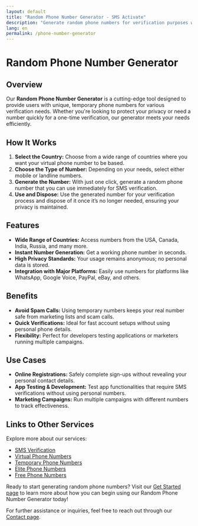 ```yaml
---
layout: default
title: "Random Phone Number Generator - SMS Activate"
description: "Generate random phone numbers for verification purposes with SMS Activate's reliable and secure random phone number generator."
lang: en
permalink: /phone-number-generator
---
```


# Random Phone Number Generator

## Overview
Our **Random Phone Number Generator** is a cutting-edge tool designed to provide users with unique, temporary phone numbers for various verification needs. Whether you're looking to protect your privacy or need a number quickly for a one-time verification, our generator meets your needs efficiently.

## How It Works
1. **Select the Country:** Choose from a wide range of countries where you want your virtual phone number to be based.
2. **Choose the Type of Number:** Depending on your needs, select either mobile or landline numbers.
3. **Generate the Number:** With just one click, generate a random phone number that you can use immediately for SMS verification.
4. **Use and Dispose:** Use the generated number for your verification process and dispose of it once it’s no longer needed, ensuring your privacy is maintained.

## Features
- **Wide Range of Countries:** Access numbers from the USA, Canada, India, Russia, and many more.
- **Instant Number Generation:** Get a working phone number in seconds.
- **High Privacy Standards:** Your usage remains anonymous; no personal data is stored.
- **Integration with Major Platforms:** Easily use numbers for platforms like WhatsApp, Google Voice, PayPal, eBay, and others.

## Benefits
- **Avoid Spam Calls:** Using temporary numbers keeps your real number safe from marketing lists and scam calls.
- **Quick Verifications:** Ideal for fast account setups without using personal phone details.
- **Flexibility:** Perfect for developers testing applications or marketers running multiple campaigns.

## Use Cases
- **Online Registrations:** Safely complete sign-ups without revealing your personal contact details.
- **App Testing & Development:** Test app functionalities that require SMS verifications without using personal numbers.
- **Marketing Campaigns:** Run multiple campaigns with different numbers to track effectiveness.

## Links to Other Services
Explore more about our services:
- [SMS Verification](/sms-verification)
- [Virtual Phone Numbers](/virtual-phone-numbers)
- [Temporary Phone Numbers](/temporary-phone-numbers)
- [Elite Phone Numbers](/elite-phone-numbers)
- [Free Phone Numbers](/free-phone-numbers)

Ready to start generating random phone numbers? Visit our [Get Started page](/get-started) to learn more about how you can begin using our Random Phone Number Generator today!

For further assistance or inquiries, feel free to reach out through our [Contact page](/contact).